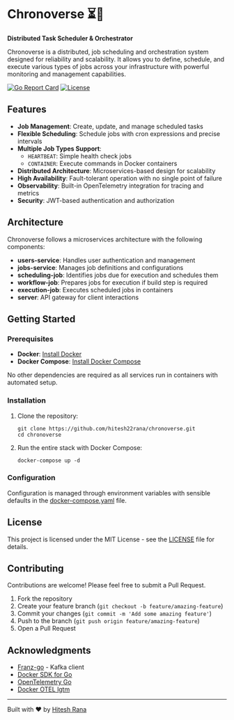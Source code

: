 # Chronoverse ⏳🌌

**Distributed Task Scheduler & Orchestrator**

Chronoverse is a distributed, job scheduling and orchestration system designed for reliability and scalability. It allows you to define, schedule, and execute various types of jobs across your infrastructure with powerful monitoring and management capabilities.

[![Go Report Card](https://goreportcard.com/badge/github.com/hitesh22rana/chronoverse)](https://goreportcard.com/report/github.com/hitesh22rana/chronoverse) [![License](https://img.shields.io/badge/License-MIT-blue.svg)](LICENSE)

## Features

- **Job Management**: Create, update, and manage scheduled tasks
- **Flexible Scheduling**: Schedule jobs with cron expressions and precise intervals
- **Multiple Job Types Support**: 
    - `HEARTBEAT`: Simple health check jobs
    - `CONTAINER`: Execute commands in Docker containers
- **Distributed Architecture**: Microservices-based design for scalability
- **High Availability**: Fault-tolerant operation with no single point of failure
- **Observability**: Built-in OpenTelemetry integration for tracing and metrics
- **Security**: JWT-based authentication and authorization

## Architecture

Chronoverse follows a microservices architecture with the following components:

- **users-service**: Handles user authentication and management
- **jobs-service**: Manages job definitions and configurations
- **scheduling-job**: Identifies jobs due for execution and schedules them
- **workflow-job**: Prepares jobs for execution if build step is required
- **execution-job**: Executes scheduled jobs in containers
- **server**: API gateway for client interactions

## Getting Started

### Prerequisites
- **Docker**: [Install Docker](https://docs.docker.com/get-docker/)
- **Docker Compose**: [Install Docker Compose](https://docs.docker.com/compose/install/)

No other dependencies are required as all services run in containers with automated setup.

### Installation

1. Clone the repository:
   ```
   git clone https://github.com/hitesh22rana/chronoverse.git
   cd chronoverse
   ```

2. Run the entire stack with Docker Compose:
   ```
   docker-compose up -d
   ```

### Configuration

Configuration is managed through environment variables with sensible defaults in the [docker-compose.yaml](./docker-compose.yaml) file.

## License

This project is licensed under the MIT License - see the [LICENSE](./LICENSE) file for details.

## Contributing

Contributions are welcome! Please feel free to submit a Pull Request.

1. Fork the repository
2. Create your feature branch (`git checkout -b feature/amazing-feature`)
3. Commit your changes (`git commit -m 'Add some amazing feature'`)
4. Push to the branch (`git push origin feature/amazing-feature`)
5. Open a Pull Request

## Acknowledgments

- [Franz-go](https://github.com/twmb/franz-go) - Kafka client
- [Docker SDK for Go](https://github.com/moby/moby)
- [OpenTelemetry Go](https://github.com/open-telemetry/opentelemetry-go)
- [Docker OTEL lgtm](https://github.com/grafana/docker-otel-lgtm)

---

Built with ❤️ by [Hitesh Rana](https://github.com/hitesh22rana)